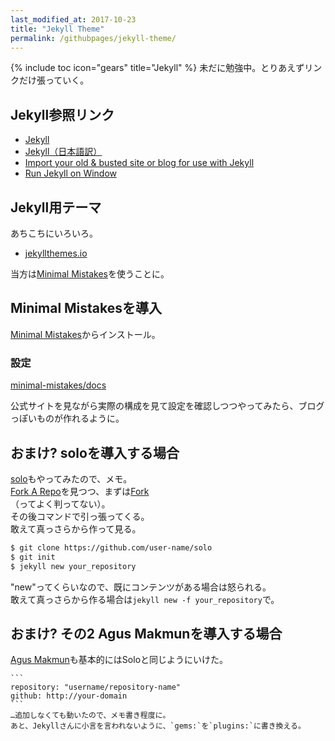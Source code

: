 ```yaml
---
last_modified_at: 2017-10-23
title: "Jekyll Theme"
permalink: /githubpages/jekyll-theme/
---
```

{% include toc icon="gears" title="Jekyll" %} 未だに勉強中。とりあえずリンクだけ張っていく。

## Jekyll参照リンク
- [Jekyll](http://jekyllrb.com/)   
- [Jekyll（日本語訳）](http://jekyllrb-ja.github.io/)   
- [Import your old & busted site or blog for use with Jekyll](http://import.jekyllrb.com/)
- [Run Jekyll on Window](http://jekyll-windows.juthilo.com/)

## Jekyll用テーマ
あちこちにいろいろ。   
- [jekyllthemes.io](https://jekyllthemes.io/)  

当方は[Minimal Mistakes](https://mmistakes.github.io/minimal-mistakes/)を使うことに。   

## Minimal Mistakesを導入
[Minimal Mistakes](https://mmistakes.github.io/minimal-mistakes/)からインストール。

### 設定
[minimal-mistakes/docs](https://github.com/mmistakes/minimal-mistakes/tree/master/docs)

公式サイトを見ながら実際の構成を見て設定を確認しつつやってみたら、ブログっぽいものが作れるように。

## おまけ? soloを導入する場合
[solo](https://chibicode.github.io/solo/)もやってみたので、メモ。  
[Fork A Repo](https://help.github.com/articles/fork-a-repo/)を見つつ、まずは[Fork](https://github.com/chibicode/solo/fork)  
（ってよく判ってない）。  
その後コマンドで引っ張ってくる。  
敢えて真っさらから作って見る。
```sh
$ git clone https://github.com/user-name/solo
$ git init
$ jekyll new your_repository
```
"new"ってくらいなので、既にコンテンツがある場合は怒られる。  
敢えて真っさらから作る場合は`jekyll new -f your_repository`で。  

## おまけ? その2 Agus Makmunを導入する場合
[Agus Makmun](https://agusmakmun.github.io/)も基本的にはSoloと同じようにいけた。  
~~~ただ、ローカルで立ち上げるときに、_config.ymlにちょっと追加。 ~~~
```
repository: "username/repository-name"
github: http://your-domain
```
…追加しなくても動いたので、メモ書き程度に。  
あと、Jekyllさんに小言を言われないように、`gems:`を`plugins:`に書き換える。
